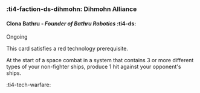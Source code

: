### :ti4-faction-ds-dihmohn: **Dihmohn Alliance**

####  Clona Bathru - _Founder of Bathru Robotics_ :ti4-ds:

Ongoing

This card satisfies a red technology prerequisite. 

At the start of a space combat in a system that contains 3 or more different types of your non-fighter ships, produce 1 hit against your opponent's ships.

:ti4-tech-warfare: